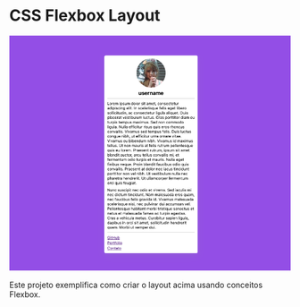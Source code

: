 # CSS Flexbox Layout

![Example](image.png)

Este projeto exemplifica como criar o layout acima usando conceitos Flexbox.
